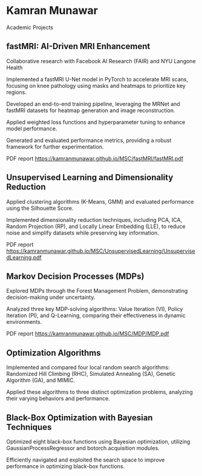 # Kamran Munawar
Academic Projects


## fastMRI: AI-Driven MRI Enhancement 
Collaborative research with Facebook AI Research (FAIR) and NYU Langone Health 

Implemented a fastMRI U-Net model in PyTorch to accelerate MRI scans, focusing on knee pathology using masks and heatmaps to prioritize key regions. 

Developed an end-to-end training pipeline, leveraging the MRNet and fastMRI datasets for heatmap generation and image reconstruction. 

Applied weighted loss functions and hyperparameter tuning to enhance model performance. 

Generated and evaluated performance metrics, providing a robust framework for further experimentation. 

PDF report <https://kamranmunawar.github.io/MSC/fastMRI/fastMRI.pdf>

## Unsupervised Learning and Dimensionality Reduction 

Applied clustering algorithms (K-Means, GMM) and evaluated performance using the Silhouette Score. 

Implemented dimensionality reduction techniques, including PCA, ICA, Random Projection (RP), and Locally Linear Embedding (LLE), to reduce noise and simplify datasets while preserving key information. 

PDF report <https://kamranmunawar.github.io/MSC/UnsupervisedLearning/UnsupervisedLearning.pdf>

## Markov Decision Processes (MDPs) 

Explored MDPs through the Forest Management Problem, demonstrating decision-making under uncertainty. 

Analyzed three key MDP-solving algorithms: Value Iteration (VI), Policy Iteration (PI), and Q-Learning, comparing their effectiveness in dynamic environments. 

PDF report <https://kamranmunawar.github.io/MSC/MDP/MDP.pdf>

## Optimization Algorithms 

Implemented and compared four local random search algorithms: Randomized Hill Climbing (RHC), Simulated Annealing (SA), Genetic Algorithm (GA), and MIMIC. 

Applied these algorithms to three distinct optimization problems, analyzing their varying behaviors and performance. 

## Black-Box Optimization with Bayesian Techniques 

Optimized eight black-box functions using Bayesian optimization, utilizing GaussianProcessRegressor and botorch.acquisition modules. 

Efficiently navigated and exploited the search space to improve performance in optimizing black-box functions. 

 

 
